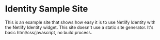 # Identity Sample Site

This is an example site that shows how easy it is to use Netlify Identity with the Netlify Identity widget. This site doesn't use a static site generator. It's basic html/css/javascript, no build process.